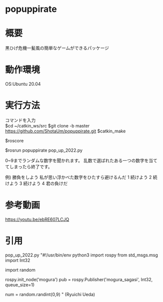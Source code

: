 # popuppirate

# 概要
黒ひげ危機一髪風の簡単なゲームができるパッケージ

# 動作環境
OS:Ubuntu 20.04
          
# 実行方法

  コマンドを入力  
    $cd ~/catkin_ws/src
  $git clone -b master https://github.com/ShotaUm/popuppirate.git
  $catkin_make

  $roscore

  $rosrun popuppirate pop_up_2022.py

  0~9までランダムな数字を聞かれます。
  乱数で選ばれたある一つの数字を当ててしまったら終了です。

  例)
  勝負をしよう
  私が思い浮かべた数字をひたすら避けるんだ
  1
  続けよう
  2
  続けよう
  3
  続けよう
  4
  君の負けだ

# 参考動画
https://youtu.be/ebRE607LCJQ

# 引用
pop_up_2022.py
"#!/usr/bin/env python3
import rospy
from std_msgs.msg import Int32

import random

rospy.init_node('mogura')
pub = rospy.Publisher('mogura_sagasi', Int32, queue_size=1)

num = random.randint(0,9) "
(Ryuichi Ueda)
